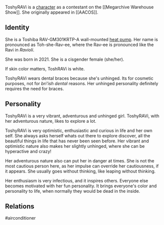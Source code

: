 ToshyRAVi is a [character](Characters) as a contestant on the [[Megarchive Warehouse Show]]. She originally appeared in [[AACOS]].

## Identity

She is a Toshiba RAV-GM301KRTP-A wall-mounted [heat pump](Air%20Conditioners.md). Her name is pronounced as Toh-she-Rav-ee, where the Rav-ee is pronounced like the Ravi in *Ravioli*.

She was born in 2021. She is a cisgender female (she/her).

If skin color matters, ToshRAVi is white.

ToshyRAVi wears dental braces because she's unhinged. Its for cosmetic purposes, not for *bri'ish dental* reasons. Her unhinged personality definitely requires the need for braces.
## Personality

ToshyRAVi is a very vibrant, adventurous and unhinged girl. ToshyRAVi, with her adventurous nature, likes to explore a lot.

ToshyRAVi is very optimistic, enthusiastic and curious in life and her own self. She always asks herself whats out there to explore discover, all the beautiful things in life that has never been seen before. Her vibrant and optimistic nature also makes her slightly unhinged, where she can be hyperactive and crazy!

Her adventurous nature also can put her in danger at times. She is not the most cautious person here, as her impulse can override her cautiousness, if it appears. She usually goes without thinking, like leaping without thinking.

Her enthusiasm is very infectious, and it inspires others. Everyone else becomes motivated with her fun personality. It brings everyone's color and personality to life, when normally they would be dead in the inside.

## Relations

#airconditioner